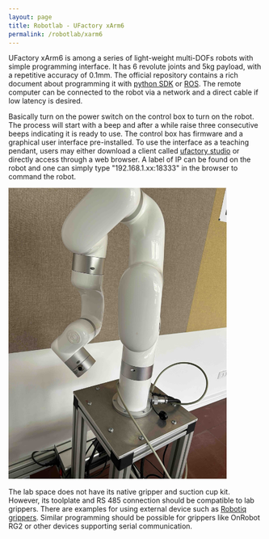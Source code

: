 ```yaml
---
layout: page
title: Robotlab - UFactory xArm6
permalink: /robotlab/xarm6
---
```


UFactory xArm6 is among a series of light-weight multi-DOFs robots with simple programming interface. It has 6 revolute joints and 5kg payload, with a repetitive accuracy of 0.1mm. The official repository contains a rich document about programming it with [python SDK](https://github.com/xArm-Developer/xArm-Python-SDK) or [ROS](https://github.com/xArm-Developer/xarm_ros2). The remote computer can be connected to the robot via a network and a direct cable if low latency is desired.

Basically turn on the power switch on the control box to turn on the robot. The process will start with a beep and after a while raise three consecutive beeps indicating it is ready to use. The control box has firmware and a graphical user interface pre-installed. To use the interface as a teaching pendant, users may either download a client called [ufactory studio](https://www.ufactory.cc/ufactory-studio/) or directly access through a web browser. A label of IP can be found on the robot and one can simply type "192.168.1.xx:18333" in the browser to command the robot.

<div>
<img src="./assets/img/IMG_0684.jpeg" width="432" height="576"/>
</div>

The lab space does not have its native gripper and suction cup kit. However, its toolplate and RS 485 connection should be compatible to lab grippers. There are examples for using external device such as [Robotiq grippers](http://help.ufactory.cc/en/articles/3997200-guide-to-use-the-robotiq-gripper-on-ufactory-xarm). Similar programming should be possible for grippers like OnRobot RG2 or other devices supporting serial communication. 